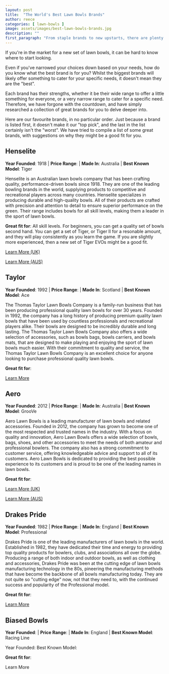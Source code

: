 ```yaml
---
layout: post
title:  "The World's Best Lawn Bowls Brands"
author: reece
categories: [ lawn-bowls ]
image: assets/images/best-lawn-bowls-brands.jpg
description: ""
first_paragraph: "From staple brands to new upstarts, there are plenty of bowls brands that are worth your attention."
---
```


If you're in the market for a new set of lawn bowls, it can be hard to know where to start looking.

Even if you've narrowed your choices down based on your needs, how do you know what the best brand is for you? Whilst the biggest brands will likely offer something to cater for your specific needs, it doesn't mean they are the "best".

Each brand has their strengths, whether it be their wide range to offer a little something for everyone, or a very narrow range to cater for a specific need. Therefore, we have forgone with the countdown, and have simply researched a collection of great brands for you to delve deeper into.

Here are our favourite brands, in no particular order. Just because a brand is listed first, it doesn't make it our "top pick", and the last in the list certainly isn't the "worst". We have tried to compile a list of some great brands, with suggestions on why they might be a good fit for you.
 
## Henselite

**Year Founded**: 1918 | **Price Range**: | **Made In**: Australia | **Best Known Model**: Tiger

Henselite is an Australian lawn bowls company that has been crafting quality, performance-driven bowls since 1918. They are one of the leading bowling brands in the world, supplying products to competitive and recreational players across many countries. Henselite specializes in producing durable and high-quality bowls. All of their products are crafted with precision and attention to detail to ensure superior performance on the green. Their range includes bowls for all skill levels, making them a leader in the sport of lawn bowls.

**Great fit for**: All skill levels. For beginners, you can get a quality set of bowls second hand. You can get a set of Tiger, or Tiger II for a resonable amount, and they will play consistently as you learn the game. If you are slightly more experienced, then a new set of Tiger EVOs might be a good fit.


<A href="https://www.henselite.co.uk/">Learn More (UK)</a>

<A href="https://www.henselite.com/">Learn More (AUS)</a>

## Taylor

**Year Founded**: 1992 | **Price Range**: | **Made In**: Scotland | **Best Known Model**: Ace


The Thomas Taylor Lawn Bowls Company is a family-run business that has been producing professional quality lawn bowls for over 30 years. Founded in 1992, the company has a long history of producing premium quality lawn bowls that have been used by countless professionals and recreational players alike. Their bowls are designed to be incredibly durable and long lasting. The Thomas Taylor Lawn Bowls Company also offers a wide selection of accessories, such as bowls bags, bowls carriers, and bowls mats, that are designed to make playing and enjoying the sport of lawn bowls much easier. With their commitment to quality and service, the Thomas Taylor Lawn Bowls Company is an excellent choice for anyone looking to purchase professional quality lawn bowls.

**Great fit for**: 

<A href="https://www.taylorbowls.com/">Learn More</a>

## Aero

**Year Founded**: 2012 | **Price Range**: | **Made In**: Australia | **Best Known Model**: GrooVe

Aero Lawn Bowls is a leading manufacturer of lawn bowls and related accessories. Founded in 2012, the company has grown to become one of the most respected and trusted names in the industry. With a focus on quality and innovation, Aero Lawn Bowls offers a wide selection of bowls, bags, shoes, and other accessories to meet the needs of both amateur and professional bowlers. The company also has a strong commitment to customer service, offering knowledgeable advice and support to all of its customers. Aero Lawn Bowls is dedicated to providing the best possible experience to its customers and is proud to be one of the leading names in lawn bowls.

**Great fit for**: 

<a href="https://www.aerobowls.co.uk/">Learn More (UK)</a>

<a href="https://www.aerobowls.com/">Learn More (AUS)</a>

## Drakes Pride

**Year Founded**: 1982 | **Price Range**: | **Made In**: England | **Best Known Model**: Professional

Drakes Pride is one of the leading manufacturers of lawn bowls in the world. Established in 1982, they have dedicated their time and energy to providing top quality products for bowlers, clubs, and associations all over the globe. Producing a range of both indoor and outdoor bowls, as well as clothing and accessories, Drakes Pride was been at the cutting edge of lawn bowls manufacturing technology in the 80s, pineering the manufacturing methods that have become the backbone of all bowls manufacturing today. They are not quite so "cutting edge" now, not that they need to, with the continued success and popularity of the Professional model.

**Great fit for**: 

<a href="https://www.drakespride.co.uk/">Learn More</a>

## Biased Bowls

**Year Founded**: | **Price Range**: | **Made In**: England | **Best Known Model**: Racing Line

Year Founded: 
Best Known Model:

**Great fit for**: 

Learn More
